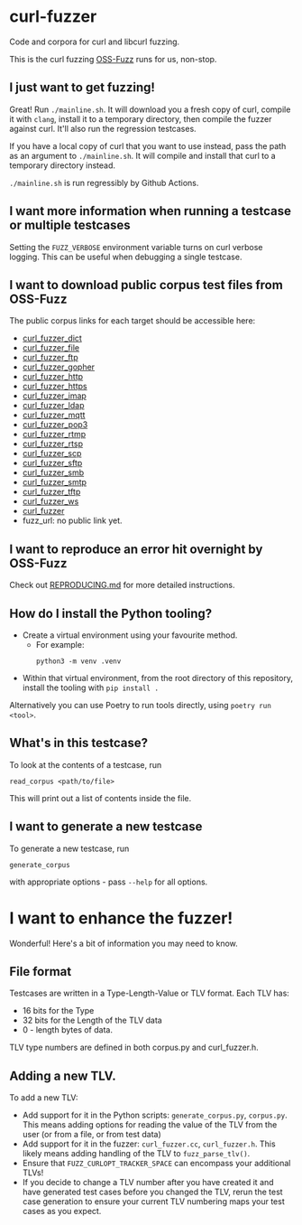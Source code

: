 # curl-fuzzer

Code and corpora for curl and libcurl fuzzing.

This is the curl fuzzing [OSS-Fuzz](https://github.com/google/oss-fuzz/tree/master/projects/curl) runs for us, non-stop.

## I just want to get fuzzing!

Great! Run `./mainline.sh`. It will download you a fresh copy of curl, compile
it with `clang`, install it to a temporary directory, then compile the fuzzer
against curl. It'll also run the regression testcases.

If you have a local copy of curl that you want to use instead, pass the path as
an argument to `./mainline.sh`. It will compile and install that curl to a
temporary directory instead.

`./mainline.sh` is run regressibly by Github Actions.

## I want more information when running a testcase or multiple testcases

Setting the `FUZZ_VERBOSE` environment variable turns on curl verbose logging.
This can be useful when debugging a single testcase.

## I want to download public corpus test files from OSS-Fuzz

The public corpus links for each target should be accessible here:

- [curl_fuzzer_dict](https://storage.googleapis.com/curl-backup.clusterfuzz-external.appspot.com/corpus/libFuzzer/curl_fuzzer_dict/public.zip)
- [curl_fuzzer_file](https://storage.googleapis.com/curl-backup.clusterfuzz-external.appspot.com/corpus/libFuzzer/curl_fuzzer_file/public.zip)
- [curl_fuzzer_ftp](https://storage.googleapis.com/curl-backup.clusterfuzz-external.appspot.com/corpus/libFuzzer/curl_fuzzer_ftp/public.zip)
- [curl_fuzzer_gopher](https://storage.googleapis.com/curl-backup.clusterfuzz-external.appspot.com/corpus/libFuzzer/curl_fuzzer_gopher/public.zip)
- [curl_fuzzer_http](https://storage.googleapis.com/curl-backup.clusterfuzz-external.appspot.com/corpus/libFuzzer/curl_fuzzer_http/public.zip)
- [curl_fuzzer_https](https://storage.googleapis.com/curl-backup.clusterfuzz-external.appspot.com/corpus/libFuzzer/curl_fuzzer_https/public.zip)
- [curl_fuzzer_imap](https://storage.googleapis.com/curl-backup.clusterfuzz-external.appspot.com/corpus/libFuzzer/curl_fuzzer_imap/public.zip)
- [curl_fuzzer_ldap](https://storage.googleapis.com/curl-backup.clusterfuzz-external.appspot.com/corpus/libFuzzer/curl_fuzzer_ldap/public.zip)
- [curl_fuzzer_mqtt](https://storage.googleapis.com/curl-backup.clusterfuzz-external.appspot.com/corpus/libFuzzer/curl_fuzzer_mqtt/public.zip)
- [curl_fuzzer_pop3](https://storage.googleapis.com/curl-backup.clusterfuzz-external.appspot.com/corpus/libFuzzer/curl_fuzzer_pop3/public.zip)
- [curl_fuzzer_rtmp](https://storage.googleapis.com/curl-backup.clusterfuzz-external.appspot.com/corpus/libFuzzer/curl_fuzzer_rtmp/public.zip)
- [curl_fuzzer_rtsp](https://storage.googleapis.com/curl-backup.clusterfuzz-external.appspot.com/corpus/libFuzzer/curl_fuzzer_rtsp/public.zip)
- [curl_fuzzer_scp](https://storage.googleapis.com/curl-backup.clusterfuzz-external.appspot.com/corpus/libFuzzer/curl_fuzzer_scp/public.zip)
- [curl_fuzzer_sftp](https://storage.googleapis.com/curl-backup.clusterfuzz-external.appspot.com/corpus/libFuzzer/curl_fuzzer_sftp/public.zip)
- [curl_fuzzer_smb](https://storage.googleapis.com/curl-backup.clusterfuzz-external.appspot.com/corpus/libFuzzer/curl_fuzzer_smb/public.zip)
- [curl_fuzzer_smtp](https://storage.googleapis.com/curl-backup.clusterfuzz-external.appspot.com/corpus/libFuzzer/curl_fuzzer_smtp/public.zip)
- [curl_fuzzer_tftp](https://storage.googleapis.com/curl-backup.clusterfuzz-external.appspot.com/corpus/libFuzzer/curl_fuzzer_tftp/public.zip)
- [curl_fuzzer_ws](https://storage.googleapis.com/curl-backup.clusterfuzz-external.appspot.com/corpus/libFuzzer/curl_fuzzer_ws/public.zip)
- [curl_fuzzer](https://storage.googleapis.com/curl-backup.clusterfuzz-external.appspot.com/corpus/libFuzzer/curl_fuzzer/public.zip)
- fuzz_url: no public link yet.

## I want to reproduce an error hit overnight by OSS-Fuzz

Check out [REPRODUCING.md](REPRODUCING.md) for more detailed instructions.

## How do I install the Python tooling?

- Create a virtual environment using your favourite method.
  - For example:
    ```shell
    python3 -m venv .venv
    ```
- Within that virtual environment, from the root directory of this repository, install the tooling with `pip install .`

Alternatively you can use Poetry to run tools directly, using `poetry run <tool>`.

## What's in this testcase?

To look at the contents of a testcase, run
```shell
read_corpus <path/to/file>
```
This will print out a list of contents inside the file.

## I want to generate a new testcase

To generate a new testcase, run
```shell
generate_corpus
```
with appropriate options - pass `--help` for all options.

# I want to enhance the fuzzer!

Wonderful! Here's a bit of information you may need to know.

## File format

Testcases are written in a Type-Length-Value or TLV format. Each TLV has:

- 16 bits for the Type
- 32 bits for the Length of the TLV data
- 0 - length bytes of data.

TLV type numbers are defined in both corpus.py and curl_fuzzer.h.

## Adding a new TLV.

To add a new TLV:

- Add support for it in the Python scripts: `generate_corpus.py`, `corpus.py`.
  This means adding options for reading the value of the TLV from the user (or
  from a file, or from test data)
- Add support for it in the fuzzer: `curl_fuzzer.cc`, `curl_fuzzer.h`. This
  likely means adding handling of the TLV to `fuzz_parse_tlv()`.
- Ensure that `FUZZ_CURLOPT_TRACKER_SPACE` can encompass your additional TLVs!
- If you decide to change a TLV number after you have created it and have
  generated test cases before you changed the TLV, rerun the test case
  generation to ensure your current TLV numbering maps your test cases as you
  expect.
